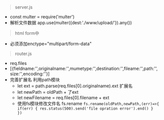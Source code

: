 > server.js

- const multer = require('multer')
- 解析文件数据 app.use(multer({dest:'./www/upload/'}).any())      

> html form中 
- 必须添加enctype="multipart/form-data"

> router.js 
- req.files
- [{fieldname:'',originalname:'',mumetype:'',destination:'',fileame:'',path:'',size:'',encoding:''}]
- 完善扩展名 利用path模块
    - let ext = path.parse(req.files[0].originalname).ext   扩展名
    - let newPath = oldPath + 了ext
    - let newFilename = req.files[0].filename + ext
    - 使用fs模块修改文件名 fs.rename
    `fs.rename(oldPath,newPath,(err)=>{
        if(err) {
            res.status(500).send('file opration error').end()
        }
    })`